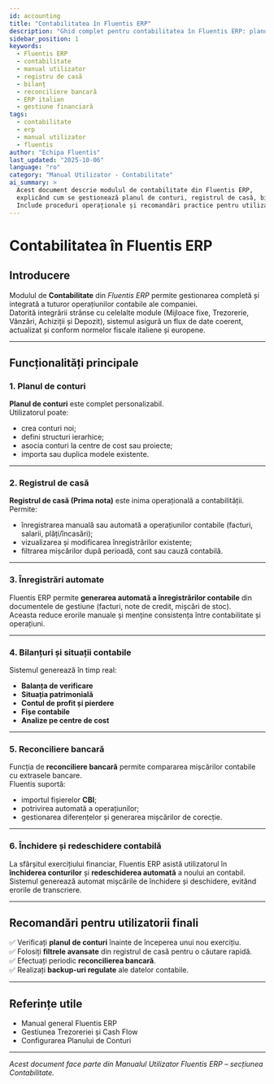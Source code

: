 ```yaml
---
id: accounting
title: "Contabilitatea în Fluentis ERP"
description: "Ghid complet pentru contabilitatea în Fluentis ERP: planul de conturi, registrul de casă, bilanțuri, reconcilierea bancară și închiderile contabile."
sidebar_position: 1
keywords:
  - Fluentis ERP
  - contabilitate
  - manual utilizator
  - registru de casă
  - bilanț
  - reconciliere bancară
  - ERP italian
  - gestiune financiară
tags:
  - contabilitate
  - erp
  - manual utilizator
  - fluentis
author: "Echipa Fluentis"
last_updated: "2025-10-06"
language: "ro"
category: "Manual Utilizator - Contabilitate"
ai_summary: >
  Acest document descrie modulul de contabilitate din Fluentis ERP, 
  explicând cum se gestionează planul de conturi, registrul de casă, bilanțurile și reconcilierea bancară.
  Include proceduri operaționale și recomandări practice pentru utilizatorii finali.
---
```


# Contabilitatea în Fluentis ERP

## Introducere  
Modulul de **Contabilitate** din *Fluentis ERP* permite gestionarea completă și integrată a tuturor operațiunilor contabile ale companiei.  
Datorită integrării strânse cu celelalte module (Mijloace fixe, Trezorerie, Vânzări, Achiziții și Depozit), sistemul asigură un flux de date coerent, actualizat și conform normelor fiscale italiene și europene.

---

## Funcționalități principale

### 1. Planul de conturi  
**Planul de conturi** este complet personalizabil.  
Utilizatorul poate:
- crea conturi noi;  
- defini structuri ierarhice;  
- asocia conturi la centre de cost sau proiecte;  
- importa sau duplica modele existente.

---

### 2. Registrul de casă  
**Registrul de casă (Prima nota)** este inima operațională a contabilității.  
Permite:
- înregistrarea manuală sau automată a operațiunilor contabile (facturi, salarii, plăți/încasări);  
- vizualizarea și modificarea înregistrărilor existente;  
- filtrarea mișcărilor după perioadă, cont sau cauză contabilă.

---

### 3. Înregistrări automate  
Fluentis ERP permite **generarea automată a înregistrărilor contabile** din documentele de gestiune (facturi, note de credit, mișcări de stoc).  
Aceasta reduce erorile manuale și menține consistența între contabilitate și operațiuni.

---

### 4. Bilanțuri și situații contabile  
Sistemul generează în timp real:
- **Balanța de verificare**  
- **Situația patrimonială**  
- **Contul de profit și pierdere**  
- **Fișe contabile**  
- **Analize pe centre de cost**

---

### 5. Reconciliere bancară  
Funcția de **reconciliere bancară** permite compararea mișcărilor contabile cu extrasele bancare.  
Fluentis suportă:
- importul fișierelor **CBI**;  
- potrivirea automată a operațiunilor;  
- gestionarea diferențelor și generarea mișcărilor de corecție.

---

### 6. Închidere și redeschidere contabilă  
La sfârșitul exercițiului financiar, Fluentis ERP asistă utilizatorul în **închiderea conturilor** și **redeschiderea automată** a noului an contabil.  
Sistemul generează automat mișcările de închidere și deschidere, evitând erorile de transcriere.

---

## Recomandări pentru utilizatorii finali  
✅ Verificați **planul de conturi** înainte de începerea unui nou exercițiu.  
✅ Folosiți **filtrele avansate** din registrul de casă pentru o căutare rapidă.  
✅ Efectuați periodic **reconcilierea bancară**.  
✅ Realizați **backup-uri regulate** ale datelor contabile.

---

## Referințe utile
- Manual general Fluentis ERP  
- Gestiunea Trezoreriei și Cash Flow  
- Configurarea Planului de Conturi

---

_Acest document face parte din Manualul Utilizator Fluentis ERP – secțiunea Contabilitate._
